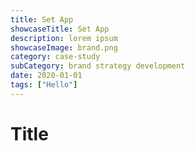 ```yaml
---
title: Set App
showcaseTitle: Set App
description: lorem ipsum
showcaseImage: brand.png
category: case-study
subCategory: brand strategy development
date: 2020-01-01
tags: ["Hello"]
---
```


# Title

